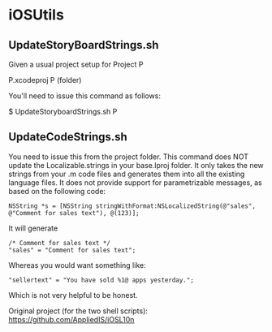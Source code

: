 iOSUtils
========

UpdateStoryBoardStrings.sh
--------------------------
Given a usual project setup for Project P

P.xcodeproj
P (folder)

You'll need to issue this command as follows:

$ UpdateStoryboardStrings.sh P

UpdateCodeStrings.sh
--------------------
You need to issue this from the project folder. This command does NOT update the Localizable.strings in your base.lproj folder. It only takes the new strings from your .m code files and generates them into all the existing language files. It does not provide support for parametrizable messages, as based on the following code:

    NSString *s = [NSString stringWithFormat:NSLocalizedString(@"sales", @"Comment for sales text"), @(123)];

It will generate

    /* Comment for sales text */
    "sales" = "Comment for sales text";

Whereas you would want something like:

    "sellertext" = "You have sold %1@ apps yesterday.";

Which is not very helpful to be honest. 

Original project (for the two shell scripts): https://github.com/AppliedIS/iOSL10n
